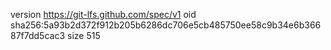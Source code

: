 version https://git-lfs.github.com/spec/v1
oid sha256:5a93b2d372f912b205b6286dc706e5cb485750ee58c9b34e6b36687f7dd5cac3
size 515
